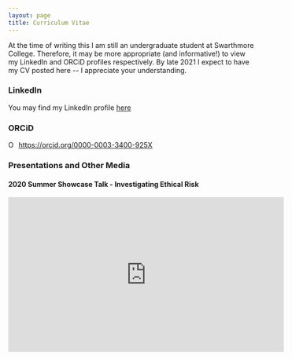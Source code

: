 ```yaml
---
layout: page
title: Curriculum Vitae 
---
```


At the time of writing this I am still an undergraduate student at Swarthmore College. Therefore, it may be more appropriate (and informative!) to view my LinkedIn and ORCiD profiles respectively. By late 2021 I expect to have my CV posted here -- I appreciate your understanding. 



### LinkedIn

You may find my LinkedIn profile [here](https://www.linkedin.com/in/geoffrey-jake-chanenson-925955148/)



### ORCiD

<div itemscope itemtype="https://schema.org/Person"><a itemprop="sameAs" content="https://orcid.org/0000-0003-3400-925X" href="https://orcid.org/0000-0003-3400-925X" target="orcid.widget" rel="me noopener noreferrer" style="vertical-align:top;"><img src="https://orcid.org/sites/default/files/images/orcid_16x16.png" style="width:1em;margin-right:.5em;" alt="ORCID iD icon">https://orcid.org/0000-0003-3400-925X</a></div>



### Presentations and Other Media

#### 2020 Summer Showcase Talk - Investigating Ethical Risk
<iframe width="560" height="315" src="https://www.youtube.com/embed/1vlUv7Xr8hA" frameborder="0" allow="accelerometer; autoplay; encrypted-media; gyroscope; picture-in-picture" allowfullscreen></iframe>


